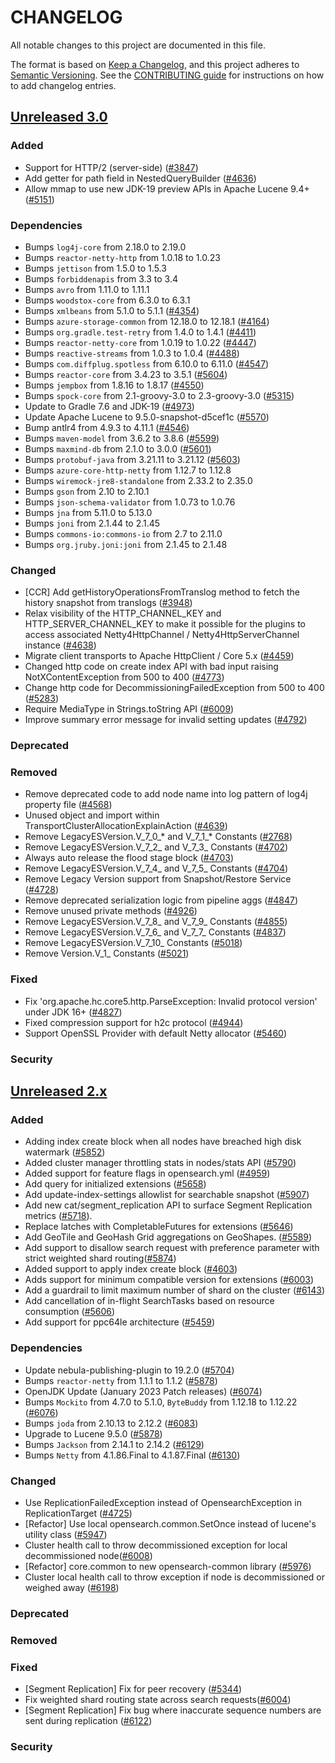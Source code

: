 # CHANGELOG
All notable changes to this project are documented in this file.

The format is based on [Keep a Changelog](https://keepachangelog.com/en/1.0.0/), and this project adheres to [Semantic Versioning](https://semver.org/spec/v2.0.0.html). See the [CONTRIBUTING guide](./CONTRIBUTING.md#Changelog) for instructions on how to add changelog entries.

## [Unreleased 3.0]
### Added
- Support for HTTP/2 (server-side) ([#3847](https://github.com/opensearch-project/OpenSearch/pull/3847))
- Add getter for path field in NestedQueryBuilder ([#4636](https://github.com/opensearch-project/OpenSearch/pull/4636))
- Allow mmap to use new JDK-19 preview APIs in Apache Lucene 9.4+ ([#5151](https://github.com/opensearch-project/OpenSearch/pull/5151))

### Dependencies
- Bumps `log4j-core` from 2.18.0 to 2.19.0
- Bumps `reactor-netty-http` from 1.0.18 to 1.0.23
- Bumps `jettison` from 1.5.0 to 1.5.3
- Bumps `forbiddenapis` from 3.3 to 3.4
- Bumps `avro` from 1.11.0 to 1.11.1
- Bumps `woodstox-core` from 6.3.0 to 6.3.1
- Bumps `xmlbeans` from 5.1.0 to 5.1.1 ([#4354](https://github.com/opensearch-project/OpenSearch/pull/4354))
- Bumps `azure-storage-common` from 12.18.0 to 12.18.1 ([#4164](https://github.com/opensearch-project/OpenSearch/pull/4664))
- Bumps `org.gradle.test-retry` from 1.4.0 to 1.4.1 ([#4411](https://github.com/opensearch-project/OpenSearch/pull/4411))
- Bumps `reactor-netty-core` from 1.0.19 to 1.0.22 ([#4447](https://github.com/opensearch-project/OpenSearch/pull/4447))
- Bumps `reactive-streams` from 1.0.3 to 1.0.4 ([#4488](https://github.com/opensearch-project/OpenSearch/pull/4488))
- Bumps `com.diffplug.spotless` from 6.10.0 to 6.11.0 ([#4547](https://github.com/opensearch-project/OpenSearch/pull/4547))
- Bumps `reactor-core` from 3.4.23 to 3.5.1 ([#5604](https://github.com/opensearch-project/OpenSearch/pull/5604))
- Bumps `jempbox` from 1.8.16 to 1.8.17 ([#4550](https://github.com/opensearch-project/OpenSearch/pull/4550))
- Bumps `spock-core` from 2.1-groovy-3.0 to 2.3-groovy-3.0 ([#5315](https://github.com/opensearch-project/OpenSearch/pull/5315))
- Update to Gradle 7.6 and JDK-19 ([#4973](https://github.com/opensearch-project/OpenSearch/pull/4973))
- Update Apache Lucene to 9.5.0-snapshot-d5cef1c ([#5570](https://github.com/opensearch-project/OpenSearch/pull/5570))
- Bump antlr4 from 4.9.3 to 4.11.1 ([#4546](https://github.com/opensearch-project/OpenSearch/pull/4546))
- Bumps `maven-model` from 3.6.2 to 3.8.6 ([#5599](https://github.com/opensearch-project/OpenSearch/pull/5599))
- Bumps `maxmind-db` from 2.1.0 to 3.0.0 ([#5601](https://github.com/opensearch-project/OpenSearch/pull/5601))
- Bumps `protobuf-java` from 3.21.11 to 3.21.12 ([#5603](https://github.com/opensearch-project/OpenSearch/pull/5603))
- Bumps `azure-core-http-netty` from 1.12.7 to 1.12.8
- Bumps `wiremock-jre8-standalone` from 2.33.2 to 2.35.0
- Bumps `gson` from 2.10 to 2.10.1
- Bumps `json-schema-validator` from 1.0.73 to 1.0.76
- Bumps `jna` from 5.11.0 to 5.13.0
- Bumps `joni` from 2.1.44 to 2.1.45
- Bumps `commons-io:commons-io` from 2.7 to 2.11.0
- Bumps `org.jruby.joni:joni` from 2.1.45 to 2.1.48

### Changed
- [CCR] Add getHistoryOperationsFromTranslog method to fetch the history snapshot from translogs ([#3948](https://github.com/opensearch-project/OpenSearch/pull/3948))
- Relax visibility of the HTTP_CHANNEL_KEY and HTTP_SERVER_CHANNEL_KEY to make it possible for the plugins to access associated Netty4HttpChannel / Netty4HttpServerChannel instance ([#4638](https://github.com/opensearch-project/OpenSearch/pull/4638))
- Migrate client transports to Apache HttpClient / Core 5.x ([#4459](https://github.com/opensearch-project/OpenSearch/pull/4459))
- Changed http code on create index API with bad input raising NotXContentException from 500 to 400 ([#4773](https://github.com/opensearch-project/OpenSearch/pull/4773))
- Change http code for DecommissioningFailedException from 500 to 400 ([#5283](https://github.com/opensearch-project/OpenSearch/pull/5283))
- Require MediaType in Strings.toString API ([#6009](https://github.com/opensearch-project/OpenSearch/pull/6009))
- Improve summary error message for invalid setting updates ([#4792](https://github.com/opensearch-project/OpenSearch/pull/4792))

### Deprecated

### Removed
- Remove deprecated code to add node name into log pattern of log4j property file ([#4568](https://github.com/opensearch-project/OpenSearch/pull/4568))
- Unused object and import within TransportClusterAllocationExplainAction ([#4639](https://github.com/opensearch-project/OpenSearch/pull/4639))
- Remove LegacyESVersion.V_7_0_* and V_7_1_* Constants ([#2768](https://https://github.com/opensearch-project/OpenSearch/pull/2768))
- Remove LegacyESVersion.V_7_2_ and V_7_3_ Constants ([#4702](https://github.com/opensearch-project/OpenSearch/pull/4702))
- Always auto release the flood stage block ([#4703](https://github.com/opensearch-project/OpenSearch/pull/4703))
- Remove LegacyESVersion.V_7_4_ and V_7_5_ Constants ([#4704](https://github.com/opensearch-project/OpenSearch/pull/4704))
- Remove Legacy Version support from Snapshot/Restore Service ([#4728](https://github.com/opensearch-project/OpenSearch/pull/4728))
- Remove deprecated serialization logic from pipeline aggs ([#4847](https://github.com/opensearch-project/OpenSearch/pull/4847))
- Remove unused private methods ([#4926](https://github.com/opensearch-project/OpenSearch/pull/4926))
- Remove LegacyESVersion.V_7_8_ and V_7_9_ Constants ([#4855](https://github.com/opensearch-project/OpenSearch/pull/4855))
- Remove LegacyESVersion.V_7_6_ and V_7_7_ Constants ([#4837](https://github.com/opensearch-project/OpenSearch/pull/4837))
- Remove LegacyESVersion.V_7_10_ Constants ([#5018](https://github.com/opensearch-project/OpenSearch/pull/5018))
- Remove Version.V_1_ Constants ([#5021](https://github.com/opensearch-project/OpenSearch/pull/5021))

### Fixed
- Fix 'org.apache.hc.core5.http.ParseException: Invalid protocol version' under JDK 16+ ([#4827](https://github.com/opensearch-project/OpenSearch/pull/4827))
- Fixed compression support for h2c protocol ([#4944](https://github.com/opensearch-project/OpenSearch/pull/4944))
- Support OpenSSL Provider with default Netty allocator ([#5460](https://github.com/opensearch-project/OpenSearch/pull/5460))

### Security

## [Unreleased 2.x]
### Added
- Adding index create block when all nodes have breached high disk watermark ([#5852](https://github.com/opensearch-project/OpenSearch/pull/5852))
- Added cluster manager throttling stats in nodes/stats API ([#5790](https://github.com/opensearch-project/OpenSearch/pull/5790))
- Added support for feature flags in opensearch.yml ([#4959](https://github.com/opensearch-project/OpenSearch/pull/4959))
- Add query for initialized extensions ([#5658](https://github.com/opensearch-project/OpenSearch/pull/5658))
- Add update-index-settings allowlist for searchable snapshot ([#5907](https://github.com/opensearch-project/OpenSearch/pull/5907))
- Add new cat/segment_replication API to surface Segment Replication metrics ([#5718](https://github.com/opensearch-project/OpenSearch/pull/5718)).
- Replace latches with CompletableFutures for extensions ([#5646](https://github.com/opensearch-project/OpenSearch/pull/5646))
- Add GeoTile and GeoHash Grid aggregations on GeoShapes. ([#5589](https://github.com/opensearch-project/OpenSearch/pull/5589))
- Add support to disallow search request with preference parameter with strict weighted shard routing([#5874](https://github.com/opensearch-project/OpenSearch/pull/5874))
- Added support to apply index create block ([#4603](https://github.com/opensearch-project/OpenSearch/issues/4603))
- Adds support for minimum compatible version for extensions ([#6003](https://github.com/opensearch-project/OpenSearch/pull/6003))
- Add a guardrail to limit maximum number of shard on the cluster ([#6143](https://github.com/opensearch-project/OpenSearch/pull/6143))
- Add cancellation of in-flight SearchTasks based on resource consumption ([#5606](https://github.com/opensearch-project/OpenSearch/pull/5605))
- Add support for ppc64le architecture ([#5459](https://github.com/opensearch-project/OpenSearch/pull/5459))

### Dependencies
- Update nebula-publishing-plugin to 19.2.0 ([#5704](https://github.com/opensearch-project/OpenSearch/pull/5704))
- Bumps `reactor-netty` from 1.1.1 to 1.1.2 ([#5878](https://github.com/opensearch-project/OpenSearch/pull/5878))
- OpenJDK Update (January 2023 Patch releases) ([#6074](https://github.com/opensearch-project/OpenSearch/pull/6074))
- Bumps `Mockito` from 4.7.0 to 5.1.0, `ByteBuddy` from 1.12.18 to 1.12.22 ([#6076](https://github.com/opensearch-project/OpenSearch/pull/6076))
- Bumps `joda` from 2.10.13 to 2.12.2 ([#6083](https://github.com/opensearch-project/OpenSearch/pull/6083))
- Upgrade to Lucene 9.5.0 ([#5878](https://github.com/opensearch-project/OpenSearch/pull/6078))
- Bumps `Jackson` from 2.14.1 to 2.14.2 ([#6129](https://github.com/opensearch-project/OpenSearch/pull/6129))
- Bumps `Netty` from 4.1.86.Final to 4.1.87.Final ([#6130](https://github.com/opensearch-project/OpenSearch/pull/6130))

### Changed
- Use ReplicationFailedException instead of OpensearchException in ReplicationTarget ([#4725](https://github.com/opensearch-project/OpenSearch/pull/4725))
- [Refactor] Use local opensearch.common.SetOnce instead of lucene's utility class ([#5947](https://github.com/opensearch-project/OpenSearch/pull/5947))
- Cluster health call to throw decommissioned exception for local decommissioned node([#6008](https://github.com/opensearch-project/OpenSearch/pull/6008))
- [Refactor] core.common to new opensearch-common library ([#5976](https://github.com/opensearch-project/OpenSearch/pull/5976))
- Cluster local health call to throw exception if node is decommissioned or weighed away ([#6198](https://github.com/opensearch-project/OpenSearch/pull/6198))

### Deprecated

### Removed

### Fixed
- [Segment Replication] Fix for peer recovery ([#5344](https://github.com/opensearch-project/OpenSearch/pull/5344))
- Fix weighted shard routing state across search requests([#6004](https://github.com/opensearch-project/OpenSearch/pull/6004))
- [Segment Replication] Fix bug where inaccurate sequence numbers are sent during replication ([#6122](https://github.com/opensearch-project/OpenSearch/pull/6122))

### Security

[Unreleased 3.0]: https://github.com/opensearch-project/OpenSearch/compare/2.x...HEAD
[Unreleased 2.x]: https://github.com/opensearch-project/OpenSearch/compare/2.5...2.x

